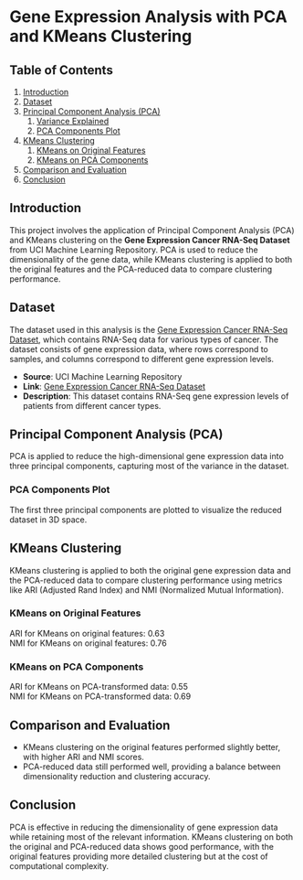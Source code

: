 # Gene Expression Analysis with PCA and KMeans Clustering

## Table of Contents
1. [Introduction](#introduction)
2. [Dataset](#dataset)
3. [Principal Component Analysis (PCA)](#principal-component-analysis-pca)
    1. [Variance Explained](#variance-explained)
    2. [PCA Components Plot](#pca-components-plot)
4. [KMeans Clustering](#kmeans-clustering)
    1. [KMeans on Original Features](#kmeans-on-original-features)
    2. [KMeans on PCA Components](#kmeans-on-pca-components)
5. [Comparison and Evaluation](#comparison-and-evaluation)
6. [Conclusion](#conclusion)

## Introduction
This project involves the application of Principal Component Analysis (PCA) and KMeans clustering on the **Gene Expression Cancer RNA-Seq Dataset** from UCI Machine Learning Repository. PCA is used to reduce the dimensionality of the gene data, while KMeans clustering is applied to both the original features and the PCA-reduced data to compare clustering performance.

## Dataset
The dataset used in this analysis is the [Gene Expression Cancer RNA-Seq Dataset](https://archive.ics.uci.edu/dataset/401/gene+expression+cancer+rna+seq), which contains RNA-Seq data for various types of cancer. The dataset consists of gene expression data, where rows correspond to samples, and columns correspond to different gene expression levels.

- **Source**: UCI Machine Learning Repository
- **Link**: [Gene Expression Cancer RNA-Seq Dataset](https://archive.ics.uci.edu/dataset/401/gene+expression+cancer+rna+seq)
- **Description**: This dataset contains RNA-Seq gene expression levels of patients from different cancer types.

## Principal Component Analysis (PCA)
PCA is applied to reduce the high-dimensional gene expression data into three principal components, capturing most of the variance in the dataset.

### PCA Components Plot
The first three principal components are plotted to visualize the reduced dataset in 3D space.

## KMeans Clustering
KMeans clustering is applied to both the original gene expression data and the PCA-reduced data to compare clustering performance using metrics like ARI (Adjusted Rand Index) and NMI (Normalized Mutual Information).

### KMeans on Original Features
ARI for KMeans on original features: 0.63  
NMI for KMeans on original features: 0.76

### KMeans on PCA Components
ARI for KMeans on PCA-transformed data: 0.55  
NMI for KMeans on PCA-transformed data: 0.69

## Comparison and Evaluation
- KMeans clustering on the original features performed slightly better, with higher ARI and NMI scores.
- PCA-reduced data still performed well, providing a balance between dimensionality reduction and clustering accuracy.

## Conclusion
PCA is effective in reducing the dimensionality of gene expression data while retaining most of the relevant information. KMeans clustering on both the original and PCA-reduced data shows good performance, with the original features providing more detailed clustering but at the cost of computational complexity.
